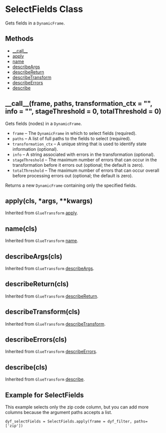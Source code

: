 # SelectFields Class<a name="aws-glue-api-crawler-pyspark-transforms-SelectFields"></a>

Gets fields in a `DynamicFrame`\.

## Methods<a name="aws-glue-api-crawler-pyspark-transforms-SelectFields-_methods"></a>
+ [\_\_call\_\_](#aws-glue-api-crawler-pyspark-transforms-SelectFields-__call__)
+ [apply](#aws-glue-api-crawler-pyspark-transforms-SelectFields-apply)
+ [name](#aws-glue-api-crawler-pyspark-transforms-SelectFields-name)
+ [describeArgs](#aws-glue-api-crawler-pyspark-transforms-SelectFields-describeArgs)
+ [describeReturn](#aws-glue-api-crawler-pyspark-transforms-SelectFields-describeReturn)
+ [describeTransform](#aws-glue-api-crawler-pyspark-transforms-SelectFields-describeTransform)
+ [describeErrors](#aws-glue-api-crawler-pyspark-transforms-SelectFields-describeErrors)
+ [describe](#aws-glue-api-crawler-pyspark-transforms-SelectFields-describe)

## \_\_call\_\_\(frame, paths, transformation\_ctx = "", info = "", stageThreshold = 0, totalThreshold = 0\)<a name="aws-glue-api-crawler-pyspark-transforms-SelectFields-__call__"></a>

Gets fields \(nodes\) in a `DynamicFrame`\.
+ `frame` – The `DynamicFrame` in which to select fields \(required\)\.
+ `paths` – A list of full paths to the fields to select \(required\)\.
+ `transformation_ctx` – A unique string that is used to identify state information \(optional\)\.
+ `info` – A string associated with errors in the transformation \(optional\)\.
+ `stageThreshold` – The maximum number of errors that can occur in the transformation before it errors out \(optional; the default is zero\)\.
+ `totalThreshold` – The maximum number of errors that can occur overall before processing errors out \(optional; the default is zero\)\.

Returns a new `DynamicFrame` containing only the specified fields\.

## apply\(cls, \*args, \*\*kwargs\)<a name="aws-glue-api-crawler-pyspark-transforms-SelectFields-apply"></a>

Inherited from `GlueTransform` [apply](aws-glue-api-crawler-pyspark-transforms-GlueTransform.md#aws-glue-api-crawler-pyspark-transforms-GlueTransform-apply)\.

## name\(cls\)<a name="aws-glue-api-crawler-pyspark-transforms-SelectFields-name"></a>

Inherited from `GlueTransform` [name](aws-glue-api-crawler-pyspark-transforms-GlueTransform.md#aws-glue-api-crawler-pyspark-transforms-GlueTransform-name)\.

## describeArgs\(cls\)<a name="aws-glue-api-crawler-pyspark-transforms-SelectFields-describeArgs"></a>

Inherited from `GlueTransform` [describeArgs](aws-glue-api-crawler-pyspark-transforms-GlueTransform.md#aws-glue-api-crawler-pyspark-transforms-GlueTransform-describeArgs)\.

## describeReturn\(cls\)<a name="aws-glue-api-crawler-pyspark-transforms-SelectFields-describeReturn"></a>

Inherited from `GlueTransform` [describeReturn](aws-glue-api-crawler-pyspark-transforms-GlueTransform.md#aws-glue-api-crawler-pyspark-transforms-GlueTransform-describeReturn)\.

## describeTransform\(cls\)<a name="aws-glue-api-crawler-pyspark-transforms-SelectFields-describeTransform"></a>

Inherited from `GlueTransform` [describeTransform](aws-glue-api-crawler-pyspark-transforms-GlueTransform.md#aws-glue-api-crawler-pyspark-transforms-GlueTransform-describeTransform)\.

## describeErrors\(cls\)<a name="aws-glue-api-crawler-pyspark-transforms-SelectFields-describeErrors"></a>

Inherited from `GlueTransform` [describeErrors](aws-glue-api-crawler-pyspark-transforms-GlueTransform.md#aws-glue-api-crawler-pyspark-transforms-GlueTransform-describeErrors)\.

## describe\(cls\)<a name="aws-glue-api-crawler-pyspark-transforms-SelectFields-describe"></a>

Inherited from `GlueTransform` [describe](aws-glue-api-crawler-pyspark-transforms-GlueTransform.md#aws-glue-api-crawler-pyspark-transforms-GlueTransform-describe)\.

## Example for SelectFields<a name="pyspark-SelectFields-example"></a>

This example selects only the zip code column, but you can add more columns because the argument paths accepts a list\.

```
dyf_selectFields = SelectFields.apply(frame = dyf_filter, paths=['zip'])
```